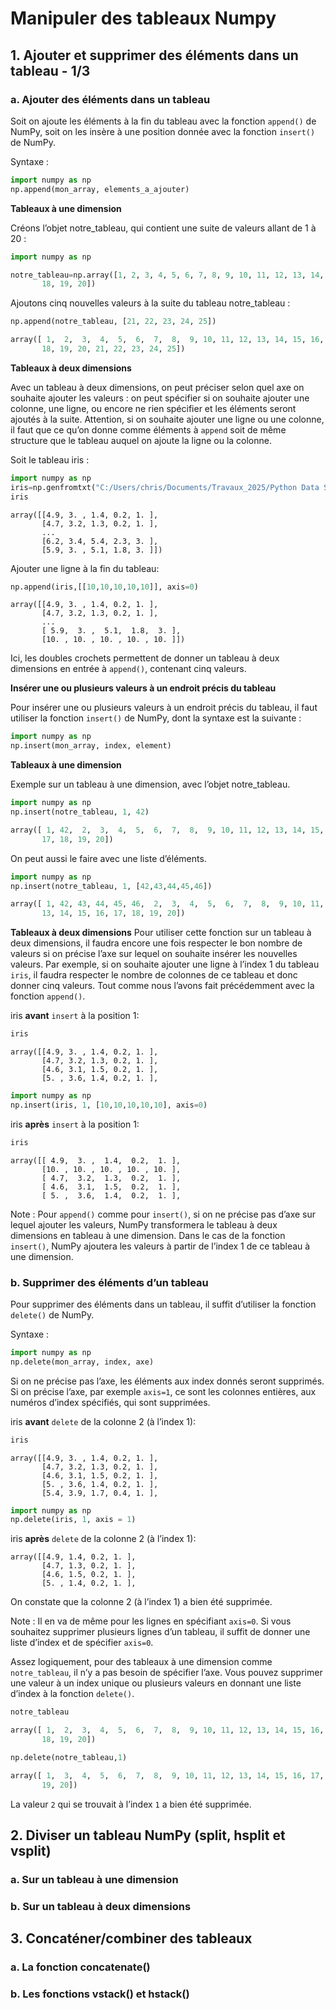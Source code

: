 # Manipuler des tableaux Numpy

## 1. Ajouter et supprimer des éléments dans un tableau - 1/3

### a. Ajouter des éléments dans un tableau
Soit on ajoute les éléments à la fin du tableau avec la fonction ```append()``` de NumPy, 
soit on les insère à une position donnée avec la fonction ```insert()``` de NumPy.

Syntaxe :
```python
import numpy as np 
np.append(mon_array, elements_a_ajouter)
```

__Tableaux à une dimension__

Créons l’objet notre_tableau, qui contient une suite de valeurs allant de 1 à 20 :
```python
import numpy as np

notre_tableau=np.array([1, 2, 3, 4, 5, 6, 7, 8, 9, 10, 11, 12, 13, 14, 15, 16, 17, 
       18, 19, 20])
```

Ajoutons cinq nouvelles valeurs à la suite du tableau notre_tableau :
```python
np.append(notre_tableau, [21, 22, 23, 24, 25])

array([ 1,  2,  3,  4,  5,  6,  7,  8,  9, 10, 11, 12, 13, 14, 15, 16, 17,
       18, 19, 20, 21, 22, 23, 24, 25])
```

__Tableaux à deux dimensions__

Avec un tableau à deux dimensions, on peut préciser selon quel axe on souhaite ajouter les valeurs : on peut spécifier si on souhaite ajouter une colonne, une ligne, ou encore ne rien spécifier et les éléments seront ajoutés à la suite. Attention, si on souhaite ajouter une ligne ou une colonne, il faut que ce qu’on donne comme éléments à ```append``` soit de même structure que le tableau auquel on ajoute la ligne ou la colonne.

Soit le tableau iris :
```python
import numpy as np
iris=np.genfromtxt("C:/Users/chris/Documents/Travaux_2025/Python Data Science/Jeux_de_donnees/iris.csv", delimiter=";", skip_header=True)
iris
```
```
array([[4.9, 3. , 1.4, 0.2, 1. ],
       [4.7, 3.2, 1.3, 0.2, 1. ],
       ...
       [6.2, 3.4, 5.4, 2.3, 3. ],
       [5.9, 3. , 5.1, 1.8, 3. ]])
```

Ajouter une ligne à la fin du tableau: 
```python
np.append(iris,[[10,10,10,10,10]], axis=0)
```

```
array([[4.9, 3. , 1.4, 0.2, 1. ],
       [4.7, 3.2, 1.3, 0.2, 1. ],
       ...
       [ 5.9,  3. ,  5.1,  1.8,  3. ],
       [10. , 10. , 10. , 10. , 10. ]])
```

Ici, les doubles crochets permettent de donner un tableau à deux dimensions en entrée à ```append()```, contenant cinq valeurs.

__Insérer une ou plusieurs valeurs à un endroit précis du tableau__

Pour insérer une ou plusieurs valeurs à un endroit précis du tableau, il faut utiliser la fonction ```insert()``` de NumPy, dont la syntaxe est la suivante :
```python
import numpy as np 
np.insert(mon_array, index, element)
```

__Tableaux à une dimension__

Exemple sur un tableau à une dimension, avec l’objet notre_tableau.
```python
import numpy as np
np.insert(notre_tableau, 1, 42)

array([ 1, 42,  2,  3,  4,  5,  6,  7,  8,  9, 10, 11, 12, 13, 14, 15, 16,
       17, 18, 19, 20])
```

On peut aussi le faire avec une liste d’éléments.
```python
import numpy as np
np.insert(notre_tableau, 1, [42,43,44,45,46])

array([ 1, 42, 43, 44, 45, 46,  2,  3,  4,  5,  6,  7,  8,  9, 10, 11, 12,
       13, 14, 15, 16, 17, 18, 19, 20])
```

__Tableaux à deux dimensions__
Pour utiliser cette fonction sur un tableau à deux dimensions, il faudra encore une fois respecter le bon nombre de valeurs si on précise l’axe sur lequel on souhaite insérer les nouvelles valeurs. Par exemple, si on souhaite ajouter une ligne à l’index 1 du tableau ```iris```, il faudra respecter le nombre de colonnes de ce tableau et donc donner cinq valeurs. Tout comme nous l’avons fait précédemment avec la fonction ```append()```.

iris __avant__ ```insert``` à la position 1:
```python
iris
```
```
array([[4.9, 3. , 1.4, 0.2, 1. ],
       [4.7, 3.2, 1.3, 0.2, 1. ],
       [4.6, 3.1, 1.5, 0.2, 1. ],
       [5. , 3.6, 1.4, 0.2, 1. ],
```

```python
import numpy as np
np.insert(iris, 1, [10,10,10,10,10], axis=0)
```

iris __après__ ```insert``` à la position 1:
```python
iris
```
```
array([[ 4.9,  3. ,  1.4,  0.2,  1. ],
       [10. , 10. , 10. , 10. , 10. ],
       [ 4.7,  3.2,  1.3,  0.2,  1. ],
       [ 4.6,  3.1,  1.5,  0.2,  1. ],
       [ 5. ,  3.6,  1.4,  0.2,  1. ],
```

Note : Pour ```append()``` comme pour ```insert()```, si on ne précise pas d’axe sur lequel ajouter les valeurs, NumPy transformera le tableau à deux dimensions en tableau à une dimension. Dans le cas de la fonction ```insert()```, NumPy ajoutera les valeurs à partir de l’index 1 de ce tableau à une dimension.

### b. Supprimer des éléments d’un tableau
Pour supprimer des éléments dans un tableau, il suffit d’utiliser la fonction ```delete()``` de NumPy.

Syntaxe :
```python
import numpy as np 
np.delete(mon_array, index, axe)
```

Si on ne précise pas l’axe, les éléments aux index donnés seront supprimés. Si on précise l’axe, par exemple ```axis=1```, ce sont les colonnes entières, aux numéros d’index spécifiés, qui sont supprimées.

iris __avant__ ```delete``` de la colonne 2 (à l’index 1):
```python
iris
```
```
array([[4.9, 3. , 1.4, 0.2, 1. ],
       [4.7, 3.2, 1.3, 0.2, 1. ],
       [4.6, 3.1, 1.5, 0.2, 1. ],
       [5. , 3.6, 1.4, 0.2, 1. ],
       [5.4, 3.9, 1.7, 0.4, 1. ],
```

```python
import numpy as np
np.delete(iris, 1, axis = 1)
```

iris __après__ ```delete``` de la colonne 2 (à l’index 1):
```
array([[4.9, 1.4, 0.2, 1. ],
       [4.7, 1.3, 0.2, 1. ],
       [4.6, 1.5, 0.2, 1. ],
       [5. , 1.4, 0.2, 1. ],
```

On constate que la colonne 2 (à l’index 1) a bien été supprimée.

Note : 
Il en va de même pour les lignes en spécifiant ```axis=0```. Si vous souhaitez supprimer plusieurs lignes d’un tableau, il suffit de donner une liste d’index et de spécifier ```axis=0```.

Assez logiquement, pour des tableaux à une dimension comme ```notre_tableau```, il n’y a pas besoin de spécifier l’axe. Vous pouvez supprimer une valeur à un index unique ou plusieurs valeurs en donnant une liste d’index à la fonction ```delete()```.

```python
notre_tableau

array([ 1,  2,  3,  4,  5,  6,  7,  8,  9, 10, 11, 12, 13, 14, 15, 16, 17,
       18, 19, 20])
```

```python
np.delete(notre_tableau,1)

array([ 1,  3,  4,  5,  6,  7,  8,  9, 10, 11, 12, 13, 14, 15, 16, 17, 18,
       19, 20])
```

La valeur ```2``` qui se trouvait à l’index ```1``` a bien été supprimée.

## 2. Diviser un tableau NumPy (split, hsplit et vsplit)

### a. Sur un tableau à une dimension

### b. Sur un tableau à deux dimensions

## 3. Concaténer/combiner des tableaux

### a. La fonction concatenate()

### b. Les fonctions vstack() et hstack()
